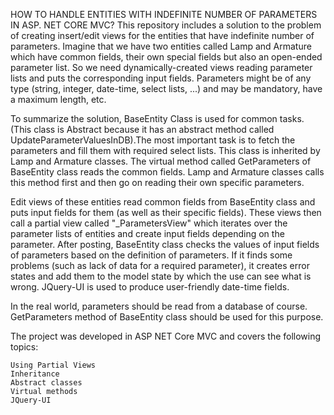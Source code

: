 
HOW TO HANDLE ENTITIES WITH INDEFINITE NUMBER OF PARAMETERS IN ASP. NET CORE MVC?
This repository includes a solution to the problem of creating insert/edit views for the entities that have indefinite number of parameters. Imagine that we have two entities called Lamp and Armature which have common fields, their own special fields but also an open-ended parameter list. So we need dynamically-created views reading parameter lists and puts the corresponding input fields. Parameters might be of any type (string, integer, date-time, select lists, ...) and may be mandatory, have a maximum length, etc.

To summarize the solution, BaseEntity Class is used for common tasks. (This class is Abstract because it has an abstract method called UpdateParameterValuesInDB).The most important task is to fetch the parameters and fill them with required select lists. This class is inherited by Lamp and Armature classes. The virtual method called GetParameters of BaseEntity class reads the common fields. Lamp and Armature classes calls this method first and then go on reading their own specific parameters.

Edit views of these entities read common fields from BaseEntity class and puts input fields for them (as well as their specific fields). These views then call a partial view called "_ParametersView" which iterates over the parameter lists of entities and create input fields depending on the parameter. After posting, BaseEntity class checks the values of input fields of parameters based on the definition of parameters. If it finds some problems (such as lack of data for a required parameter), it creates error states and add them to the model state by which the use can see what is wrong. JQuery-UI is used to produce user-friendly date-time fields.

In the real world, parameters should be read from a database of course. GetParameters method of BaseEntity class should be used for this purpose.

The project was developed in ASP NET Core MVC and covers the following topics:

    Using Partial Views
    Inheritance
    Abstract classes
    Virtual methods
    JQuery-UI

